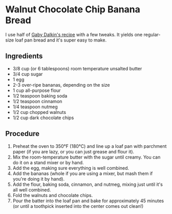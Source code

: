 # Walnut Chocolate Chip Banana Bread

I use half of [Gaby Dalkin's recipe](https://whatsgabycooking.com/chocolate-chip-banana-bread-recipe/) with a few tweaks. It yields one regular-size loaf pan bread and it's super easy to make.

## Ingredients
- 3/8 cup (or 6 tablespoons) room temperature unsalted butter
- 3/4 cup sugar
- 1 egg
- 2-3 over-ripe bananas, depending on the size
- 1 cup all-purpose flour
- 1/2 teaspoon baking soda
- 1/2 teaspoon cinnamon
- 1/4 teaspoon nutmeg
- 1/2 cup chopped walnuts
- 1/2 cup dark chocolate chips

## Procedure
1. Preheat the oven to 350°F (180°C) and line up a loaf pan with parchment paper (if you are lazy, or you can just grease and flour it).
2. Mix the room-temperature butter with the sugar until creamy. You can do it on a stand mixer or by hand.
3. Add the egg, making sure everything is well combined.
4. Add the bananas (whole if you are using a mixer, but mash them if you're doing it by hand).
5. Add the flour, baking soda, cinnamon, and nutmeg, mixing just until it's all well combined.
6. Fold the walnuts and chocolate chips.
7. Pour the batter into the loaf pan and bake for approximately 45 minutes (or until a toothpick inserted into the center comes out clean!)
